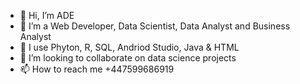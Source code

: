 - 👋 Hi, I’m ADE
- 👀 I’m a Web Developer, Data Scientist, Data Analyst and Business Analyst 
- 🌱 I use Phyton, R, SQL, Andriod Studio, Java & HTML
- 💞️ I’m looking to collaborate on data science projects
- 📫 How to reach me +447599686919

<!---
ADE1472/ADE1472 is a ✨ special ✨ repository because its `README.md` (this file) appears on your GitHub profile.
You can click the Preview link to take a look at your changes.
--->
